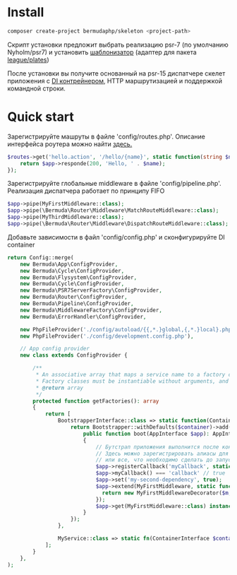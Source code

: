 # Install
```bash
composer create-project bermudaphp/skeleton <project-path>
````
Cкрипт установки предложит выбрать реализацию psr-7 (по умолчанию Nyholm/psr7)
и установить <a href="https://github.com/bermudaphp/templater">шаблонизатор</a> (адаптер для пакета <a href="https://platesphp.com/">league/plates</a>)

После установки вы получите основанный на psr-15 диспатчере скелет приложения с <a href="https://php-di.org/">DI контрейнером</a>, HTTP маршрутизацией и поддержкой командной строки.

# Quick start

Зарегистрируйте машруты в файле 'config/routes.php'.
Описание интерфейса роутера можно найти <a href="https://github.com/bermudaphp/router">здесь.</a>
```php
$routes->get('hello.action', '/hello/{name}', static function(string $name) use ($app): ResponseInterface {
    return $app->responde(200, 'Hello, ' . $name);
});
````

Зарегистрируйте глобальные middleware в файле 'config/pipeline.php'.
Реализация диспатчера работает по принципу FIFO

```php
$app->pipe(MyFirstMiddleware::class);
$app->pipe(\Bermuda\Router\Middleware\MatchRouteMiddleware::class);
$app->pipe(MyThirdMiddleware::class);
$app->pipe(\Bermuda\Router\Middleware\DispatchRouteMiddleware::class);
````
Добавьте зависимости в файл 'config/config.php' и сконфигурируйте DI container

```php
return Config::merge(
    new Bermuda\App\ConfigProvider,
    new Bermuda\Cycle\ConfigProvider,
    new Bermuda\Flysystem\ConfigProvider,
    new Bermuda\Cycle\ConfigProvider,
    new Bermuda\PSR7ServerFactory\ConfigProvider,
    new Bermuda\Router\ConfigProvider,
    new Bermuda\Pipeline\ConfigProvider,
    new Bermuda\MiddlewareFactory\ConfigProvider,
    new Bermuda\ErrorHandler\ConfigProvider,

    new PhpFileProvider('./config/autoload/{{,*.}global,{,*.}local}.php'),
    new PhpFileProvider('./config/development.config.php'),

    // App config provider
    new class extends ConfigProvider {

        /**
         * An associative array that maps a service name to a factory class name, or any callable.
         * Factory classes must be instantiable without arguments, and callable once instantiated (i.e., implement the __invoke() method).
         * @return array
         */
        protected function getFactories(): array
        {
            return [
                BootstrapperInterface::class => static function(ContainerInterface $container): Bootstrapper {
                    return Bootstrapper::withDefaults($container)->add(new class implements BootstrapperInterface {
                        public function boot(AppInterface $app): AppInterface
                        {
                            // Бутстрап приложения выполнится после конфигурации контейнера
                            // Здесь можно зарегистрировать алиасы для функций экземпляра приложения или установить новые сущности в контейнер
                            // или все, что необходимо cделать до запуска пайплайна
                            $app->registerCallback('myCallback', static fn() => 'callback');
                            $app->myCallback() === 'callback' // true
                            $app->set('my-second-dependency', true);
                            $app->extend(MyFirstMiddleware, static function(MyFirstMiddleware $m, AppInterface $app) {
                              return new MyFirstMiddlewareDecorator($m, $app->get('my-second-dependency'));
                            });
                            $app->get(MyFirstMiddleware::class) instanceof MyFirstMiddlewareDecorator // true
                        }
                    });
                },

                MyService::class => static fn(ContainerInterface $container) => new MyService($container->get(MyDependency::class)),
            ];
        }
    },
);
```
